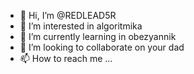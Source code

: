 - 👋 Hi, I’m @REDLEAD5R
- 👀 I’m interested in algoritmika
- 🌱 I’m currently learning in obezyannik
- 💞️ I’m looking to collaborate on your dad
- 📫 How to reach me ...

<!---
REDLEAD5R/REDLEAD5R is a ✨ special ✨ repository because its `README.md` (this file) appears on your GitHub profile.
You can click the Preview link to take a look at your changes.
--->
